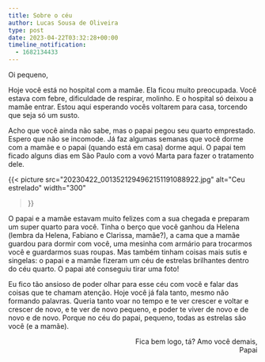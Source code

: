 ```yaml
---
title: Sobre o céu
author: Lucas Sousa de Oliveira
type: post
date: 2023-04-22T03:32:28+00:00
timeline_notification:
  - 1682134433
---
```

Oi pequeno,

Hoje você está no hospital com a mamãe. Ela ficou muito preocupada. Você estava com febre, dificuldade de respirar, molinho. E o hospital só deixou a mamãe entrar. Estou aqui esperando vocês voltarem para casa, torcendo que seja só um susto.

Acho que você ainda não sabe, mas o papai pegou seu quarto emprestado. Espero que não se incomode. Já faz algumas semanas que você dorme com a mamãe e o papai (quando está em casa) dorme aqui. O papai tem ficado alguns dias em São Paulo com a vovó Marta para fazer o tratamento dele.

{{< picture
  src="20230422_0013521294962151191088922.jpg"
  alt="Ceu estrelado"
  width="300"
>}}

O papai e a mamãe estavam muito felizes com a sua chegada e preparam um super quarto para você. Tinha o berço que você ganhou da Helena (lembra da Helena, Fabiano e Clarissa, mamãe?), a cama que a mamãe guardou para dormir com você, uma mesinha com armário para trocarmos você e guardarmos suas roupas. Mas também tinham coisas mais sutis e singelas: o papai e a mamãe fizeram um céu de estrelas brilhantes dentro do céu quarto. O papai até conseguiu tirar uma foto!

Eu fico tão ansioso de poder olhar para esse céu com você e falar das coisas que te chamam atenção. Hoje você já fala tanto, mesmo não formando palavras. Queria tanto voar no tempo e te ver crescer e voltar e crescer de novo, e te ver de novo pequeno, e poder te viver de novo e de novo e de novo. Porque no céu do papai, pequeno, todas as estrelas são você (e a mamãe).

<p style="text-align: right">
  Fica bem logo, tá? Amo você demais,<br />Papai
</p>